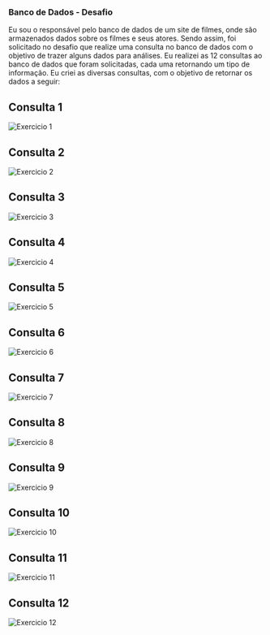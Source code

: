 ### Banco de Dados - Desafio

Eu sou o responsável pelo banco de dados de um site de filmes, onde são armazenados dados sobre os filmes e seus atores. Sendo assim, foi solicitado no desafio que realize uma consulta no banco de dados com o objetivo de trazer alguns dados para análises.
Eu realizei as 12 consultas ao banco de dados que foram solicitadas, cada uma retornando um tipo de informação. 
Eu criei as diversas consultas, com o objetivo de retornar os dados a seguir:


## Consulta 1 

![Exercicio 1](Imagens_Desafio/Consulta1.png)



## Consulta 2 

![Exercicio 2](Imagens_Desafio/Consulta2.PNG)



## Consulta 3 

![Exercicio 3](Imagens_Desafio/Consulta3.PNG)



## Consulta 4 

![Exercicio 4](Imagens_Desafio/Consulta4.PNG)



## Consulta 5

![Exercicio 5](Imagens_Desafio/Consulta5.PNG)



## Consulta 6

![Exercicio 6](Imagens_Desafio/Consulta6.PNG)



## Consulta 7

![Exercicio 7](Imagens_Desafio/Consulta7.PNG)



## Consulta 8

![Exercicio 8](Imagens_Desafio/Consulta8.PNG)



## Consulta 9

![Exercicio 9](Imagens_Desafio/Consulta9.PNG)



## Consulta 10

![Exercicio 10](Imagens_Desafio/Consulta10.PNG)



## Consulta 11

![Exercicio 11](Imagens_Desafio/Consulta11.PNG)



## Consulta 12

![Exercicio 12](Imagens_Desafio/Consulta12.PNG)




